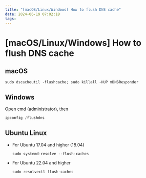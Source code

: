 ```yaml
---
title: "[macOS/Linux/Windows] How to flush DNS cache"
date: 2024-06-19 07:02:18
tags:
---
```


# [macOS/Linux/Windows] How to flush DNS cache

## macOS

```shell
sudo dscacheutil -flushcache; sudo killall -HUP mDNSResponder
```

## Windows

Open cmd (administrator), then 

```powershell
ipconfig /flushdns
```

## Ubuntu Linux

- For Ubuntu 17.04 and higher (18.04)

    ```shell
    sudo systemd-resolve --flush-caches
    ```

- For Ubuntu 22.04 and higher

    ```
    sudo resolvectl flush-caches
    ```

